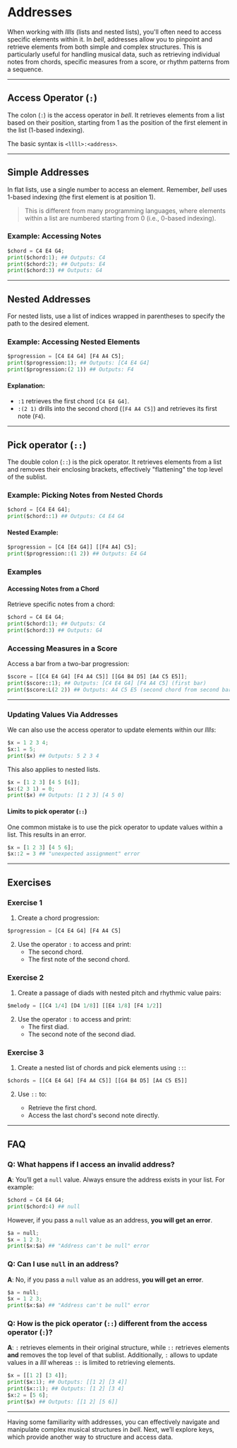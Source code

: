 # Addresses

When working with _lllls_ (lists and nested lists), you'll often need to access specific elements within it. In _bell_, addresses allow you to pinpoint and retrieve elements from both simple and complex structures. This is particularly useful for handling musical data, such as retrieving individual notes from chords, specific measures from a score, or rhythm patterns from a sequence.

---

## Access Operator (`:`)

The colon (`:`) is the access operator in _bell_. It retrieves elements from a list based on their position, starting from 1 as the position of the first element in the list (1-based indexing).

The basic syntax is `<llll>:<address>`.

---

## Simple Addresses

In flat lists, use a single number to access an element. Remember, _bell_ uses 1-based indexing (the first element is at position 1).

> This is different from many programming languages, where elements within a list are numbered starting from 0 (i.e., 0-based indexing).

### Example: Accessing Notes

```py
$chord = C4 E4 G4;
print($chord:1); ## Outputs: C4
print($chord:2); ## Outputs: E4
print($chord:3) ## Outputs: G4
```

---

## Nested Addresses

For nested lists, use a list of indices wrapped in parentheses to specify the path to the desired element.

### Example: Accessing Nested Elements

```py
$progression = [C4 E4 G4] [F4 A4 C5];
print($progression:1); ## Outputs: [C4 E4 G4]
print($progression:(2 1)) ## Outputs: F4
```

#### Explanation:

- `:1` retrieves the first chord `[C4 E4 G4]`.
- `:(2 1)` drills into the second chord (`[F4 A4 C5]`) and retrieves its first note (`F4`).

---

## Pick operator (`::`)

The double colon (`::`) is the pick operator. It retrieves elements from a list and removes their enclosing brackets, effectively "flattening" the top level of the sublist.

### Example: Picking Notes from Nested Chords

```py
$chord = [C4 E4 G4];
print($chord::1) ## Outputs: C4 E4 G4
```

#### Nested Example:

```py
$progression = [C4 [E4 G4]] [[F4 A4] C5];
print($progression::(1 2)) ## Outputs: E4 G4
```

### Examples

#### Accessing Notes from a Chord

Retrieve specific notes from a chord:

```py
$chord = C4 E4 G4;
print($chord:1); ## Outputs: C4
print($chord:3) ## Outputs: G4
```

### Accessing Measures in a Score

Access a bar from a two-bar progression:

```py
$score = [[C4 E4 G4] [F4 A4 C5]] [[G4 B4 D5] [A4 C5 E5]];
print($score::1); ## Outputs: [C4 E4 G4] [F4 A4 C5] (first bar)
print($score:L(2 2)) ## Outputs: A4 C5 E5 (second chord from second bar)
```

---

### Updating Values Via Addresses

We can also use the access operator to update elements within our _lllls_:

```py
$x = 1 2 3 4;
$x:1 = 5;
print($x) ## Outputs: 5 2 3 4
```

This also applies to nested lists.

```py
$x = [1 2 3] [4 5 [6]];
$x:(2 3 1) = 0;
print($x) ## Outputs: [1 2 3] [4 5 0]
```

#### Limits to pick operator (`::`)

One common mistake is to use the pick operator to update values within a list. This results in an error.

```py
$x = [1 2 3] [4 5 6];
$x::2 = 3 ## "unexpected assignment" error
```

---

## Exercises

### Exercise 1

1. Create a chord progression:

```py
$progression = [C4 E4 G4] [F4 A4 C5]
```

2. Use the operator `:` to access and print:
   - The second chord.
   - The first note of the second chord.

### Exercise 2

1. Create a passage of diads with nested pitch and rhythmic value pairs:

```py
$melody = [[C4 1/4] [D4 1/8]] [[E4 1/8] [F4 1/2]]
```

2. Use the operator `:` to access and print:
   - The first diad.
   - The second note of the second diad.

### Exercise 3

1. Create a nested list of chords and pick elements using `::`:

```py
$chords = [[C4 E4 G4] [F4 A4 C5]] [[G4 B4 D5] [A4 C5 E5]]
```

2. Use `::` to:

   - Retrieve the first chord.
   - Access the last chord's second note directly.

---

## FAQ

### Q: What happens if I access an invalid address?

**A**: You’ll get a `null` value. Always ensure the address exists in your list. For example:

```py
$chord = C4 E4 G4;
print($chord:4) ## null
```

However, if you pass a `null` value as an address, **you will get an error**.

```py
$a = null;
$x = 1 2 3;
print($x:$a) ## "Address can't be null" error
```

### Q: Can I use `null` in an address?

**A**: No, if you pass a `null` value as an address, **you will get an error**.

```py
$a = null;
$x = 1 2 3;
print($x:$a) ## "Address can't be null" error
```

### Q: How is the pick operator (`::`) different from the access operator (`:`)?

**A**: `:` retrieves elements in their original structure, while `::` retrieves elements **and** removes the top level of that sublist. Additionally, `:` allows to update values in a _llll_ whereas `::` is limited to retrieving elements.

```py
$x = [[1 2] [3 4]];
print($x:1); ## Outputs: [[1 2] [3 4]]
print($x::1); ## Outputs: [1 2] [3 4]
$x:2 = [5 6];
print($x) ## Outputs: [[1 2] [5 6]]
```

---

Having some familiarity with addresses, you can effectively navigate and manipulate complex musical structures in _bell_. Next, we’ll explore keys, which provide another way to structure and access data.
